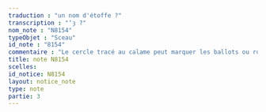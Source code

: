 ```yaml
---
traduction : "un nom d'étoffe ?"
transcription : "‘ȝ ?"
nom_note : "N8154"
typeObjet : "Sceau"
id_note : "8154"
commentaire : "Le cercle tracé au calame peut marquer les ballots ou rouleaux de tissu (Balat VI, 369). On suggère donc la lecture ‘ȝ, un nom, une dimension ou une qualité d'étoffe : Posener-Kriéger, Archives II, 342-343."
title: note N8154
scelles: 
id_notice: N8154
layout: notice_note
type: note
partie: 3
---
```

